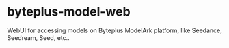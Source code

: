 # byteplus-model-web
WebUI for accessing models on Byteplus ModelArk platform, like Seedance, Seedream, Seed, etc..
